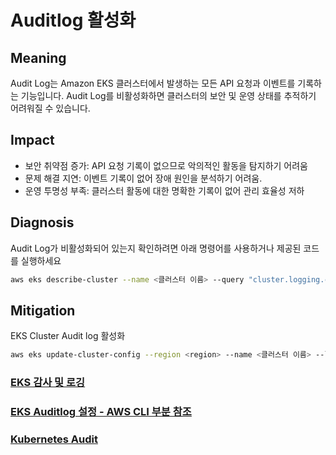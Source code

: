 # **Auditlog 활성화**

## Meaning
Audit Log는 Amazon EKS 클러스터에서 발생하는 모든 API 요청과 이벤트를 기록하는 기능입니다. 
Audit Log를 비활성화하면 클러스터의 보안 및 운영 상태를 추적하기 어려워질 수 있습니다.

## Impact
- 보안 취약점 증가: API 요청 기록이 없으므로 악의적인 활동을 탐지하기 어려움
- 문제 해결 지연: 이벤트 기록이 없어 장애 원인을 분석하기 어려움.
- 운영 투명성 부족: 클러스터 활동에 대한 명확한 기록이 없어 관리 효율성 저하

## Diagnosis
Audit Log가 비활성화되어 있는지 확인하려면 아래 명령어를 사용하거나 제공된 코드를 실행하세요

```bash
aws eks describe-cluster --name <클러스터 이름> --query "cluster.logging.clusterLogging[?types[?contains(@, 'audit')]].{AuditLog:enabled}" --output table
```

## Mitigation
EKS Cluster Audit log 활성화

```bash
aws eks update-cluster-config --region <region> --name <클러스터 이름> --logging '{"clusterLogging":[{"types":["audit"],"enabled":true}]}'
```

### [EKS 감사 및 로깅](hhttps://docs.aws.amazon.com/ko_kr/eks/latest/best-practices/auditing-and-logging.html)
### [EKS Auditlog 설정 - AWS CLI 부분 참조](https://docs.aws.amazon.com/eks/latest/userguide/control-plane-logs.html#enabling-control-plane-log-export)
### [Kubernetes Audit](https://kubernetes.io/docs/tasks/debug/debug-cluster/audit/)
